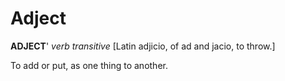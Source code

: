 # Adject

**ADJECT**' _verb transitive_ \[Latin adjicio, of ad and jacio, to throw.\]

To add or put, as one thing to another.